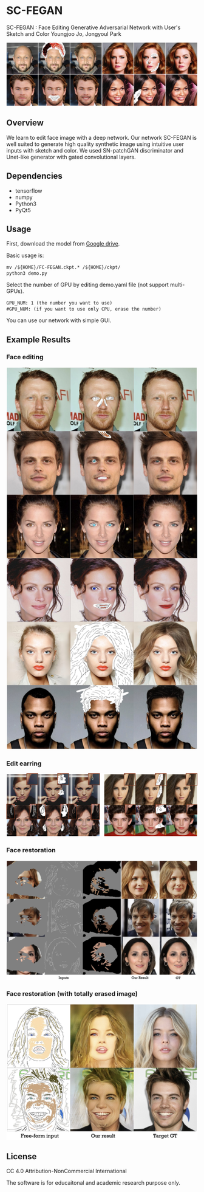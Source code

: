 # SC-FEGAN
SC-FEGAN : Face Editing Generative Adversarial Network with User's Sketch and Color
Youngjoo Jo, Jongyoul Park

![Teaser Image](imgs/teaser.jpg)

## Overview
We learn to edit face image with a deep network. Our network SC-FEGAN is well suited to generate high quality synthetic image using intuitive user inputs with sketch and color. We used SN-patchGAN discriminator and Unet-like generator with gated convolutional layers.

## Dependencies
- tensorflow
- numpy
- Python3
- PyQt5

## Usage
First, download the model from [Google drive](https://drive.google.com/open?id=1VPsYuIK_DY3Gw07LEjUhg2LwbEDlFpq1).

Basic usage is:
  ```
  mv /${HOME}/FC-FEGAN.ckpt.* /${HOME}/ckpt/
  python3 demo.py
  ```
  
Select the number of GPU by editing demo.yaml file (not support multi-GPUs).
  ```
  GPU_NUM: 1 (the number you want to use)
  #GPU_NUM: (if you want to use only CPU, erase the number)
  ```
  
You can use our network with simple GUI.

## Example Results
### Face editing
![Face editing](imgs/face_edit.jpg)

### Edit earring
![Earring](imgs/earring.jpg)

### Face restoration
![restore1](imgs/restoration.jpg)

### Face restoration (with totally erased image)
![restore2](imgs/restoration2.jpg)

## License
CC 4.0 Attribution-NonCommercial International

The software is for educaitonal and academic research purpose only.
